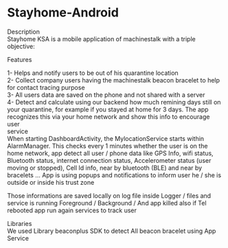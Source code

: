 # Stayhome-Android
Description <br> Stayhome KSA is a mobile application of machinestalk with a triple objective:

Features

1- Helps and notify users to be out of his quarantine location<br>
2- Collect company users having the machinestalk beacon bracelet to help for contact tracing purpose<br>
3- All users data are saved on the phone and not shared with a server<br>
4- Detect and calculate using our backend how much remining days still on your quarantine, for example if you stayed at home for 3 days. The app recognizes this via your home network and show this info to encourage user<br>
service<br>
When starting DashboardActivity, the MylocationService starts within AlarmManager. This checks every 1 minutes whether the user is on the home network, app detect all user / phone data like GPS Info, wifi status, Bluetooth status, internet connection status, Accelerometer status (user moving or stopped), Cell Id info, near by bluetooth (BLE) and near 
by bracelets ... App is using popups and notifications to inform user he / she is outside or inside his trust zone<br>

Those informations are saved locally on log file inside Logger / files and service is running Foreground / Background / And app killed also if Tel rebooted app run again services to track user<br>

Libraries<br>
We used Library beaconplus SDK to detect All beacon bracelet using App Service
